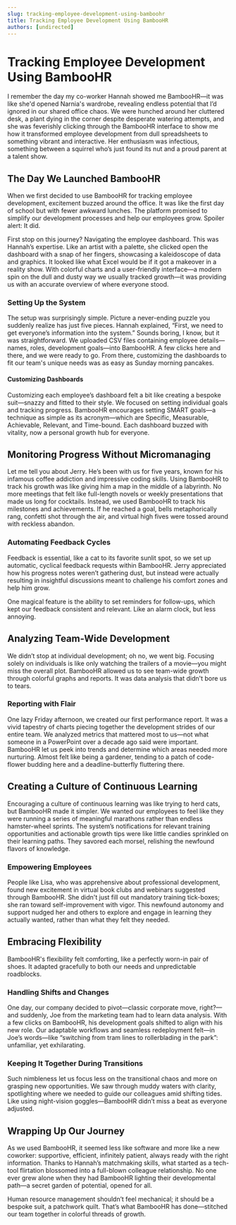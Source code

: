 ```yaml
---
slug: tracking-employee-development-using-bamboohr
title: Tracking Employee Development Using BambooHR
authors: [undirected]
---
```



# Tracking Employee Development Using BambooHR

I remember the day my co-worker Hannah showed me BambooHR—it was like she'd opened Narnia's wardrobe, revealing endless potential that I’d ignored in our shared office chaos. We were hunched around her cluttered desk, a plant dying in the corner despite desperate watering attempts, and she was feverishly clicking through the BambooHR interface to show me how it transformed employee development from dull spreadsheets to something vibrant and interactive. Her enthusiasm was infectious, something between a squirrel who’s just found its nut and a proud parent at a talent show.

## The Day We Launched BambooHR

When we first decided to use BambooHR for tracking employee development, excitement buzzed around the office. It was like the first day of school but with fewer awkward lunches. The platform promised to simplify our development processes and help our employees grow. Spoiler alert: It did.

First stop on this journey? Navigating the employee dashboard. This was Hannah’s expertise. Like an artist with a palette, she clicked open the dashboard with a snap of her fingers, showcasing a kaleidoscope of data and graphics. It looked like what Excel would be if it got a makeover in a reality show. With colorful charts and a user-friendly interface—a modern spin on the dull and dusty way we usually tracked growth—it was providing us with an accurate overview of where everyone stood.

### Setting Up the System

The setup was surprisingly simple. Picture a never-ending puzzle you suddenly realize has just five pieces. Hannah explained, “First, we need to get everyone’s information into the system.” Sounds boring, I know, but it was straightforward. We uploaded CSV files containing employee details—names, roles, development goals—into BambooHR. A few clicks here and there, and we were ready to go. From there, customizing the dashboards to fit our team's unique needs was as easy as Sunday morning pancakes.

#### Customizing Dashboards

Customizing each employee’s dashboard felt a bit like creating a bespoke suit—snazzy and fitted to their style. We focused on setting individual goals and tracking progress. BambooHR encourages setting SMART goals—a technique as simple as its acronym—which are Specific, Measurable, Achievable, Relevant, and Time-bound. Each dashboard buzzed with vitality, now a personal growth hub for everyone.

## Monitoring Progress Without Micromanaging

Let me tell you about Jerry. He’s been with us for five years, known for his infamous coffee addiction and impressive coding skills. Using BambooHR to track his growth was like giving him a map in the middle of a labyrinth. No more meetings that felt like full-length novels or weekly presentations that made us long for cocktails. Instead, we used BambooHR to track his milestones and achievements. If he reached a goal, bells metaphorically rang, confetti shot through the air, and virtual high fives were tossed around with reckless abandon.

### Automating Feedback Cycles

Feedback is essential, like a cat to its favorite sunlit spot, so we set up automatic, cyclical feedback requests within BambooHR. Jerry appreciated how his progress notes weren’t gathering dust, but instead were actually resulting in insightful discussions meant to challenge his comfort zones and help him grow.

One magical feature is the ability to set reminders for follow-ups, which kept our feedback consistent and relevant. Like an alarm clock, but less annoying.

## Analyzing Team-Wide Development

We didn’t stop at individual development; oh no, we went big. Focusing solely on individuals is like only watching the trailers of a movie—you might miss the overall plot. BambooHR allowed us to see team-wide growth through colorful graphs and reports. It was data analysis that didn't bore us to tears. 

### Reporting with Flair

One lazy Friday afternoon, we created our first performance report. It was a vivid tapestry of charts piecing together the development strides of our entire team. We analyzed metrics that mattered most to us—not what someone in a PowerPoint over a decade ago said were important. BambooHR let us peek into trends and determine which areas needed more nurturing. Almost felt like being a gardener, tending to a patch of code-flower budding here and a deadline-butterfly fluttering there.

## Creating a Culture of Continuous Learning

Encouraging a culture of continuous learning was like trying to herd cats, but BambooHR made it simpler. We wanted our employees to feel like they were running a series of meaningful marathons rather than endless hamster-wheel sprints. The system’s notifications for relevant training opportunities and actionable growth tips were like little candies sprinkled on their learning paths. They savored each morsel, relishing the newfound flavors of knowledge. 

### Empowering Employees

People like Lisa, who was apprehensive about professional development, found new excitement in virtual book clubs and webinars suggested through BambooHR. She didn't just fill out mandatory training tick-boxes; she ran toward self-improvement with vigor. This newfound autonomy and support nudged her and others to explore and engage in learning they actually wanted, rather than what they felt they needed.

## Embracing Flexibility

BambooHR's flexibility felt comforting, like a perfectly worn-in pair of shoes. It adapted gracefully to both our needs and unpredictable roadblocks. 

### Handling Shifts and Changes

One day, our company decided to pivot—classic corporate move, right?—and suddenly, Joe from the marketing team had to learn data analysis. With a few clicks on BambooHR, his development goals shifted to align with his new role. Our adaptable workflows and seamless redeployment felt—in Joe’s words—like “switching from tram lines to rollerblading in the park”: unfamiliar, yet exhilarating.

### Keeping It Together During Transitions

Such nimbleness let us focus less on the transitional chaos and more on grasping new opportunities. We saw through muddy waters with clarity, spotlighting where we needed to guide our colleagues amid shifting tides. Like using night-vision goggles—BambooHR didn’t miss a beat as everyone adjusted.

## Wrapping Up Our Journey

As we used BambooHR, it seemed less like software and more like a new coworker: supportive, efficient, infinitely patient, always ready with the right information. Thanks to Hannah’s matchmaking skills, what started as a tech-tool flirtation blossomed into a full-blown colleague relationship. No one ever grew alone when they had BambooHR lighting their developmental path—a secret garden of potential, opened for all.

Human resource management shouldn’t feel mechanical; it should be a bespoke suit, a patchwork quilt. That’s what BambooHR has done—stitched our team together in colorful threads of growth.